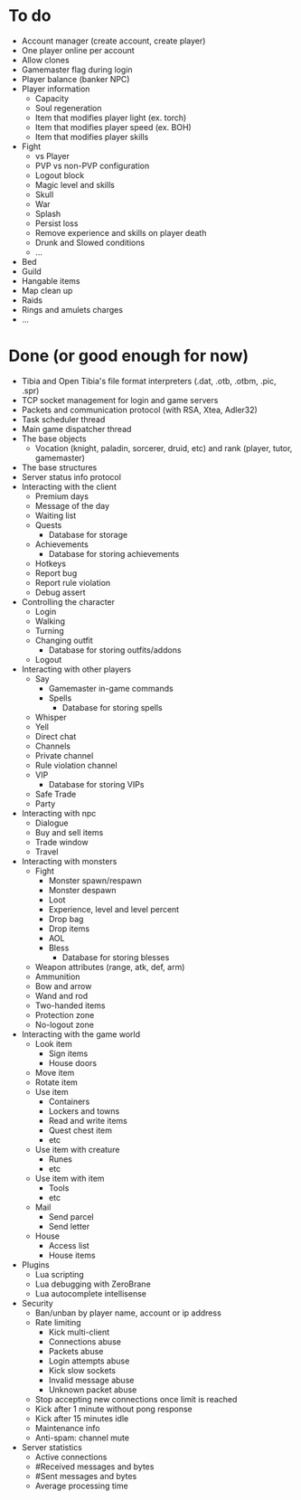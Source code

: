 # To do

- Account manager (create account, create player)
- One player online per account
- Allow clones
- Gamemaster flag during login
- Player balance (banker NPC)
- Player information
	- Capacity
	- Soul regeneration
	- Item that modifies player light (ex. torch)
	- Item that modifies player speed (ex. BOH)
	- Item that modifies player skills
- Fight	
	- vs Player
	- PVP vs non-PVP configuration
	- Logout block
	- Magic level and skills
	- Skull
	- War
	- Splash
	- Persist loss
	- Remove experience and skills on player death
	- Drunk and Slowed conditions
	- ...
- Bed
- Guild
- Hangable items
- Map clean up
- Raids
- Rings and amulets charges
- ...

# Done (or good enough for now)

- Tibia and Open Tibia's file format interpreters (.dat, .otb, .otbm, .pic, .spr)
- TCP socket management for login and game servers
- Packets and communication protocol (with RSA, Xtea, Adler32)
- Task scheduler thread
- Main game dispatcher thread
- The base objects
	- Vocation (knight, paladin, sorcerer, druid, etc) and rank (player, tutor, gamemaster) 
- The base structures
- Server status info protocol
- Interacting with the client
	- Premium days
	- Message of the day
	- Waiting list
	- Quests
		- Database for storage
	- Achievements
		- Database for storing achievements
	- Hotkeys
	- Report bug
	- Report rule violation
	- Debug assert
- Controlling the character
	- Login
	- Walking
	- Turning
	- Changing outfit
		- Database for storing outfits/addons
	- Logout
- Interacting with other players
	- Say
		- Gamemaster in-game commands
		- Spells
			- Database for storing spells
	- Whisper
	- Yell
	- Direct chat
	- Channels
	- Private channel
	- Rule violation channel
	- VIP
		- Database for storing VIPs
	- Safe Trade
	- Party
- Interacting with npc
	- Dialogue
	- Buy and sell items
	- Trade window
	- Travel
- Interacting with monsters
	- Fight
		- Monster spawn/respawn	
		- Monster despawn
		- Loot
		- Experience, level and level percent
		- Drop bag
		- Drop items
		- AOL
		- Bless
			- Database for storing blesses
	- Weapon attributes (range, atk, def, arm)
	- Ammunition
	- Bow and arrow
	- Wand and rod
	- Two-handed items
	- Protection zone
	- No-logout zone
- Interacting with the game world 
	- Look item
		- Sign items
		- House doors
	- Move item
	- Rotate item
	- Use item
		- Containers
		- Lockers and towns
		- Read and write items
		- Quest chest item
		- etc
	- Use item with creature
		- Runes
		- etc
	- Use item with item
		- Tools
		- etc
	- Mail
		- Send parcel
		- Send letter
	- House
		- Access list
		- House items
- Plugins
	- Lua scripting
	- Lua debugging with ZeroBrane
	- Lua autocomplete intellisense
- Security
	- Ban/unban by player name, account or ip address
	- Rate limiting
		- Kick multi-client
		- Connections abuse
		- Packets abuse
		- Login attempts abuse
		- Kick slow sockets
		- Invalid message abuse
		- Unknown packet abuse	
	- Stop accepting new connections once limit is reached
	- Kick after 1 minute without pong response
	- Kick after 15 minutes idle
	- Maintenance info
	- Anti-spam: channel mute
- Server statistics
	- Active connections
	- #Received messages and bytes
	- #Sent messages and bytes
	- Average processing time